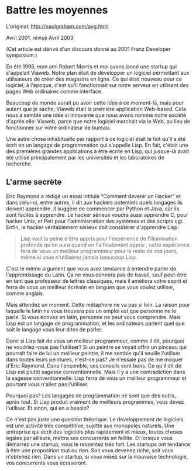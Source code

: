 # Battre les moyennes

L'original: <http://paulgraham.com/avg.html>

Avril 2001, révisé Avril 2003

(Cet article est dérivé d'un discours donné au 2001 Franz Developer
symposium.)

En été 1995, mon ami Robert Morris et moi avons lancé une startup qui
s'appelait Viaweb. Notre plan était de développer un logiciel permettant aux
utilisateurs de créer des magasins en ligne. Ce qui était nouveau pour ce
logiciel, à l'époque, c'est qu'il fonctionnait sur notre serveur en
utilisant des pages Web ordinaires comme interface.

Beaucoup de monde aurait pu avoir cette idée à ce moment-là, mais pour
autant que je sache, Viaweb était la première application Web-based. Cela
nous a semblé une idée si innovante que nous avons nommé notre société
d'après elle: Viaweb, parce que notre logiciel marchait via le Web, au lieu
de fonctionner sur votre ordinateur de bureau.

Une autre chose inhabituelle par rapport à ce logiciel était le fait qu'il a
été écrit en un langage de programmation qui s'appelle Lisp. En fait,
c'était une des premières grandes applications à être écrite en Lisp, qui
jusque-là avait été utilisé principalement par les universités et les
laboratoires de recherche.

## L'arme secrète

Eric Raymond a rédigé un essai intitulé “Comment devenir un Hacker” et dans
celui-ci, entre autres, il dit aux hackers potentiels quels langages ils
doivent apprendre. Il suggère de commencer par Python et Java, car ils sont
faciles à apprendre. Le hacker sérieux voudra aussi apprendre C, pour hacker
Unix, et Perl pour l'administration des systèmes et des scripts cgi. Enfin,
le hacker véritablement sérieux doit considérer d'apprendre Lisp:

> Lisp vaut la peine d'être appris pour l'expérience de l'illumination
> profonde qu'on aura quand on l'a finalement appris ; cette expérience fera
> de vous un meilleur programmeur pour le reste de vos jours, même si vous
> n'utiliserez jamais beaucoup Lisp.

C'est le même argument que vous avez tendance à entendre parler de
l'apprentissage du Latin. Ça ne vous donnera pas de travail, sauf peut-être
en tant que professeur de lettres classiques, mais il améliora votre esprit
et ferra de vous un meilleur écrivain en langues que vous voulez utiliser,
comme anglais.

Mais attendez un moment. Cette métaphore ne va pas si loin. La raison pour
laquelle le latin ne vous trouvera pas un emploi est que personne ne le
parle. Si vous écrivez en latin, personne ne peut vous comprendre. Mais Lisp
est un langage de programmation, et les ordinateurs parlent quel que soit le
langage vous leur dites de parler.

Donc si Lisp fait de vous un meilleur programmeur, comme il dit, pourquoi ne
voudriez-vous pas l'utiliser? Si un peintre se voyait offrir un pinceau qui
pourrait faire de lui un meilleur peintre, il me semble qu'il veuille
l'utiliser dans toutes leurs peintures, n'est-ce pas? Je n'essaie pas de me
moquer d'Eric Raymond. Dans l'ensemble, ses conseils sont bons. Ce qu'il dit
de Lisp est plutôt sagesse conventionnelle. Mais il y a une contradiction
dans la sagesse conventionnelle: Lisp ferra de vous un meilleur programmeur
et pourtant vous n'allez pas l'utiliser.

Pourquoi pas? Les langages de programmation ne sont que des outils, après
tout. Si Lisp produit vraiment de meilleurs programmes, vous devez
l'utiliser. Et sinon, qui en a besoin?

Ce n'est pas juste une question théorique. Le développement de logiciels est
une activité très compétitive, sujette aux monopoles naturels. Une
entreprise qui écrit des logiciels plus rapidement et mieux, toutes choses
égales par ailleurs, mettra ses concurrents en faillite. Et lorsque vous
démarrez une startup, vous le ressentez très fort. Les startups ont tendance
à être une proposition tout ou rien. Soit vous devenez riche, soit vous
n'obtenez rien. Dans un startup, si vous misez sur la mauvaise technologie,
vos concurrents vous écraseront.
